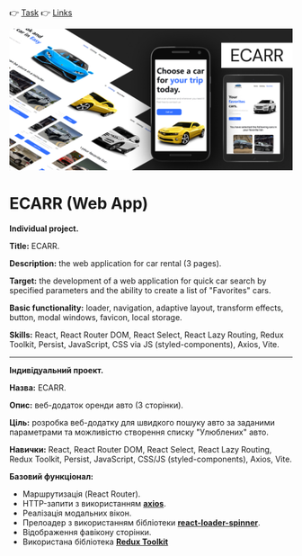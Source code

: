👉 [Task](./TASK.md) 👉 [Links](./LINKS.md)

![preview-hw](/preview.jpg)

# ECARR (Web App)

**Individual project.**

**Title:** ECARR.

**Description:** the web application for car rental (3 pages).

**Target:** the development of a web application for quick car search by
specified parameters and the ability to create a list of "Favorites" cars.

**Basic functionality:** loader, navigation, adaptive layout, transform effects,
button, modal windows, favicon, local storage.

**Skills:** React, React Router DOM, React Select, React Lazy Routing, Redux
Toolkit, Persist, JavaScript, CSS via JS (styled-components), Axios, Vite.

---

**Індивідуальний проект.**

**Назва:** ECARR.

**Опис:** веб-додаток оренди авто (3 сторінки).

**Ціль:** розробка веб-додатку для швидкого пошуку авто за заданими параметрами
та можливістю створення списку "Улюблених" авто.

**Навички:** React, React Router DOM, React Select, React Lazy Routing, Redux
Toolkit, Persist, JavaScript, CSS/JS (styled-components), Axios, Vite.

**Базовий функціонал:**

- Маршрутизація (React Router).
- HTTP-запити з використанням [**axios**](https://axios-http.com/).
- Реалізація модальних вікон.
- Прелоадер з використанням бібліотеки
  [**react-loader-spinner**](https://mhnpd.github.io/react-loader-spinner/).
- Відображення фавікону сторінки.
- Використана бібліотека [**Redux Toolkit**](https://redux-toolkit.js.org/)
